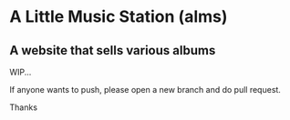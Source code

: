 # A Little Music Station (alms)

## A website that sells various albums

WIP...

If anyone wants to push, please open a new branch and do pull request.

Thanks
